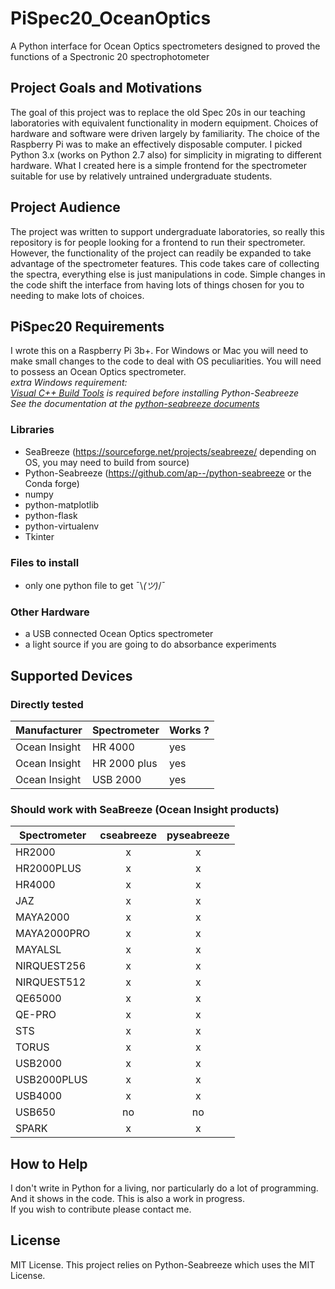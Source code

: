 # PiSpec20_OceanOptics
A Python interface for Ocean Optics spectrometers designed to proved the functions of a Spectronic 20 spectrophotometer
## Project Goals and Motivations  
The goal of this project was to replace the old Spec 20s in our teaching laboratories with equivalent functionality in 
modern equipment.  Choices of hardware and software were driven largely by familiarity.  The choice of the Raspberry Pi was 
to make an effectively disposable computer.  I picked Python 3.x (works on Python 2.7 also) for simplicity in migrating to different hardware.  What I created here is a simple frontend for the spectrometer suitable for use by relatively untrained undergraduate students.
## Project Audience  
The project was written to support undergraduate laboratories, so really this repository is for people looking for a frontend 
to run their spectrometer.  However, the functionality of the project can readily be expanded to take advantage of the 
spectrometer features.  This code takes care of collecting the spectra, everything else is just manipulations in code.  Simple changes in the code shift the interface from having lots of things chosen for you to needing to make lots of choices.
## PiSpec20 Requirements  
I wrote this on a Raspberry Pi 3b+.  For Windows or Mac you will need to make small changes to the code to deal with OS peculiarities.  You will need to possess an Ocean Optics spectrometer.  
*extra Windows requirement:  
[Visual C++ Build Tools](https://visualstudio.microsoft.com/visual-cpp-build-tools/) is required before installing Python-Seabreeze    
See the documentation at the [python-seabreeze documents](https://python-seabreeze.readthedocs.io/en/latest/install.html#operating-system-dependent-setup)*  

### Libraries  
- SeaBreeze  (https://sourceforge.net/projects/seabreeze/  depending on OS, you may need to build from source)
- Python-Seabreeze  (https://github.com/ap--/python-seabreeze  or the Conda forge)
- numpy  
- python-matplotlib  
- python-flask  
- python-virtualenv  
- Tkinter  
### Files to install
- only one python file to get ¯\\_(ツ)_/¯ 
### Other Hardware  
- a USB connected Ocean Optics spectrometer  
- a light source if you are going to do absorbance experiments
## Supported Devices  
### Directly tested  
| Manufacturer  | Spectrometer  | Works ?       |  
| ------------- | ------------- | ------------- |  
| Ocean Insight | HR 4000       |     yes       |  
| Ocean Insight | HR 2000 plus  |     yes       |  
| Ocean Insight | USB 2000      |     yes       | 

### Should work with SeaBreeze (Ocean Insight products)  
| Spectrometer | cseabreeze | pyseabreeze|  
| ------------ | :--------: | :--------: |  
|HR2000 |x | x |
|HR2000PLUS |x | x |
|HR4000 |x | x |
|JAZ |x | x |
|MAYA2000 |x | x |
|MAYA2000PRO |x | x |
|MAYALSL |x | x |
|NIRQUEST256 |x | x |
|NIRQUEST512 |x | x |
|QE65000 |x | x |
|QE-PRO |x | x |
|STS |x | x |
|TORUS |x | x |
|USB2000 |x | x |
|USB2000PLUS |x | x |
|USB4000 |x | x |
|USB650 | no | no |
|SPARK |x | x |  

## How to Help  
I don't write in Python for a living, nor particularly do a lot of programming.  And it shows in the code.  This is 
also a work in progress.  
If you wish to contribute please contact me.
## License  
MIT License.  This project relies on Python-Seabreeze which uses the MIT License.
